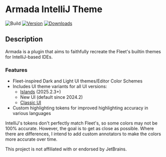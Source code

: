 # Armada IntelliJ Theme

![Build](https://github.com/DavidSeptimus/armada-theme-intellij-plugin/workflows/Build/badge.svg)
[![Version](https://img.shields.io/jetbrains/plugin/v/26844-armada-theme.svg)](https://plugins.jetbrains.com/plugin/26844-armada-theme)
[![Downloads](https://img.shields.io/jetbrains/plugin/d/26844-armada-theme.svg)](https://plugins.jetbrains.com/plugin/26844-armada-theme)

## Description

<!-- Plugin description -->
Armada is a plugin that aims to faithfully recreate the Fleet's builtin themes for IntelliJ-based IDEs.

### Features

- Fleet-inspired Dark and Light UI themes/Editor Color Schemes
- Includes UI theme variants for all UI versions:
  - [Islands](https://blog.jetbrains.com/platform/2025/09/islands-theme-the-new-look-coming-to-jetbrains-ides/) (2025.2.3+)
  - New UI (default since 2024.2)
  - [Classic UI](https://plugins.jetbrains.com/plugin/24468-classic-ui)
- Custom highlighting tokens for improved highlighting accuracy in various languages

<!-- Plugin description end -->

IntelliJ's tokens don't perfectly match Fleet's, so some colors may not be 100% accurate. However, the goal is to get as
close as possible.
Where there are differences, I intend to add custom annotators to make the colors more accurate over time.

This project is not affiliated with or endorsed by JetBrains.
